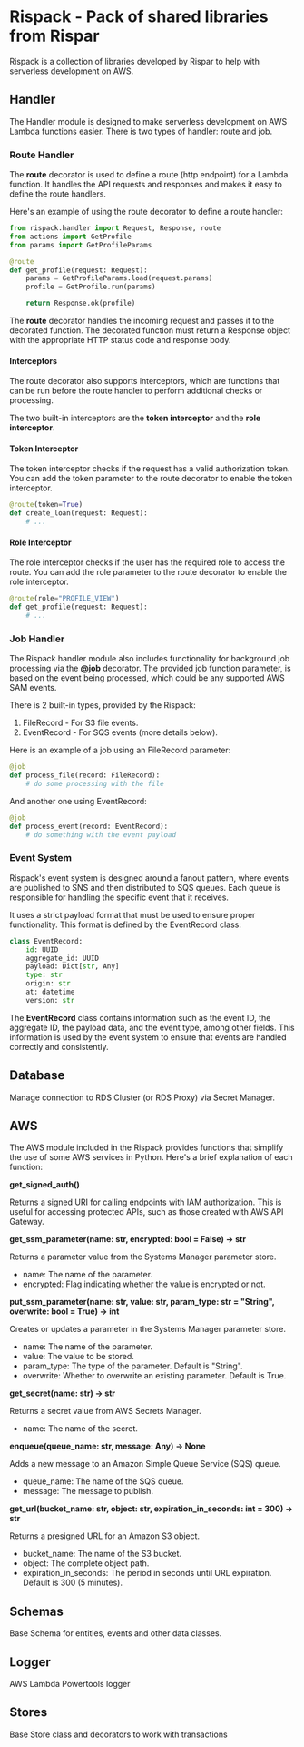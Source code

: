 # Rispack - Pack of shared libraries from Rispar

Rispack is a collection of libraries developed by Rispar to help with serverless development on AWS.


## Handler
The Handler module is designed to make serverless development on AWS Lambda functions easier. There is two types of handler: route and job.

### Route Handler
The **route** decorator is used to define a route (http endpoint) for a Lambda function. It handles the API requests and responses and makes it easy to define the route handlers.

Here's an example of using the route decorator to define a route handler:

```python
from rispack.handler import Request, Response, route
from actions import GetProfile
from params import GetProfileParams

@route
def get_profile(request: Request):
    params = GetProfileParams.load(request.params)
    profile = GetProfile.run(params)

    return Response.ok(profile)
```

The **route** decorator handles the incoming request and passes it to the decorated function. The decorated function must return a Response object with the appropriate HTTP status code and response body.

#### Interceptors
The route decorator also supports interceptors, which are functions that can be run before the route handler to perform additional checks or processing.

The two built-in interceptors are the **token interceptor** and the **role interceptor**.

#### Token Interceptor

The token interceptor checks if the request has a valid authorization token. You can add the token parameter to the route decorator to enable the token interceptor.

```python
@route(token=True)
def create_loan(request: Request):
    # ...
```

#### Role Interceptor

The role interceptor checks if the user has the required role to access the route. You can add the role parameter to the route decorator to enable the role interceptor.

```python
@route(role="PROFILE_VIEW")
def get_profile(request: Request):
    # ...
```


### Job Handler
The Rispack handler module also includes functionality for background job processing via the **@job** decorator. The provided job function parameter,
is based on the event being processed, which could be any supported AWS SAM events.

There is 2 built-in types, provided by the Rispack:

1. FileRecord - For S3 file events.
2. EventRecord - For SQS events (more details below).

Here is an example of a job using an FileRecord parameter:

```python
@job
def process_file(record: FileRecord):
    # do some processing with the file
```

And another one using EventRecord:

```python
@job
def process_event(record: EventRecord):
    # do something with the event payload
```

### Event System
Rispack's event system is designed around a fanout pattern, where events are published to SNS and then distributed to SQS queues. Each queue is responsible for handling the specific event that it receives.

It uses a strict payload format that must be used to ensure proper functionality. This format is defined by the EventRecord class:

```python
class EventRecord:
    id: UUID
    aggregate_id: UUID
    payload: Dict[str, Any]
    type: str
    origin: str
    at: datetime
    version: str
```

The **EventRecord** class contains information such as the event ID, the aggregate ID, the payload data, and the event type, among other fields. This information is used by the event system to ensure that events are handled correctly and consistently.


## Database
Manage connection to RDS Cluster (or RDS Proxy) via Secret Manager.

## AWS
The AWS module included in the Rispack provides functions that simplify the use of some AWS services in Python. Here's a brief explanation of each function:

**get_signed_auth()**

Returns a signed URI for calling endpoints with IAM authorization. This is useful for accessing protected APIs, such as those created with AWS API Gateway.

**get_ssm_parameter(name: str, encrypted: bool = False) -> str**

Returns a parameter value from the Systems Manager parameter store.

- name: The name of the parameter.
- encrypted: Flag indicating whether the value is encrypted or not.

**put_ssm_parameter(name: str, value: str, param_type: str = "String", overwrite: bool = True) -> int**

Creates or updates a parameter in the Systems Manager parameter store.

- name: The name of the parameter.
- value: The value to be stored.
- param_type: The type of the parameter. Default is "String".
- overwrite: Whether to overwrite an existing parameter. Default is True.

**get_secret(name: str) -> str**

Returns a secret value from AWS Secrets Manager.

- name: The name of the secret.

**enqueue(queue_name: str, message: Any) -> None**

Adds a new message to an Amazon Simple Queue Service (SQS) queue.

- queue_name: The name of the SQS queue.
- message: The message to publish.

**get_url(bucket_name: str, object: str, expiration_in_seconds: int = 300) -> str**

Returns a presigned URL for an Amazon S3 object.

- bucket_name: The name of the S3 bucket.
- object: The complete object path.
- expiration_in_seconds: The period in seconds until URL expiration. Default is 300 (5 minutes).



## Schemas
Base Schema for entities, events and other data classes.


## Logger
AWS Lambda Powertools logger

## Stores
Base Store class and decorators to work with transactions
